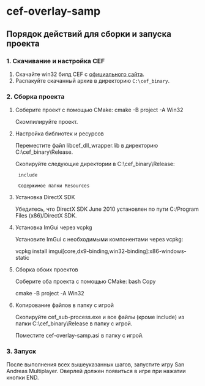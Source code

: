 # cef-overlay-samp

## Порядок действий для сборки и запуска проекта

### 1. Скачивание и настройка CEF
1. Скачайте win32 билд CEF с [официального сайта](https://cef-builds.spotifycdn.com/index.html).
2. Распакуйте скачанный архив в директорию `C:\cef_binary`.

### 2. Сборка проекта
1. Соберите проект с помощью CMake:
   cmake -B project -A Win32

    Скомпилируйте проект.

3. Настройка библиотек и ресурсов

    Переместите файл libcef_dll_wrapper.lib в директорию C:\cef_binary\Release.

    Скопируйте следующие директории в C:\cef_binary\Release:

        include

        Содержимое папки Resources

4. Установка DirectX SDK

    Убедитесь, что DirectX SDK June 2010 установлен по пути C:/Program Files (x86)/DirectX SDK.

5. Установка ImGui через vcpkg

    Установите ImGui с необходимыми компонентами через vcpkg:

    vcpkg install imgui[core,dx9-binding,win32-binding]:x86-windows-static

6. Сборка обоих проектов

    Соберите оба проекта с помощью CMake:
    bash
    Copy

    cmake -B project -A Win32

7. Копирование файлов в папку с игрой

    Скопируйте cef_sub-process.exe и все файлы (кроме include) из папки C:\cef_binary\Release в папку с игрой.

    Поместите cef-overlay-samp.asi в папку с игрой.

### 3. Запуск

После выполнения всех вышеуказанных шагов, запустите игру San Andreas Multiplayer. Оверлей должен появиться в игре при нажатии кнопки END.

